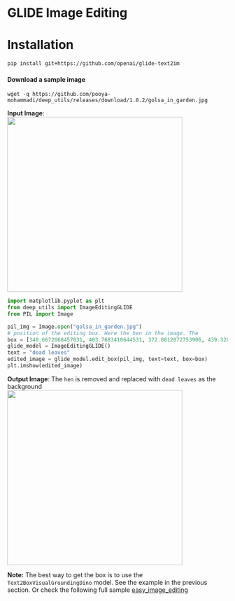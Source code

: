 # GLIDE Image Editing


# Installation

```bash
pip install git+https://github.com/openai/glide-text2im
```

#### Download a sample image

```commandline
wget -q https://github.com/pooya-mohammadi/deep_utils/releases/download/1.0.2/golsa_in_garden.jpg
```

**Input Image**:<br/>
<img src="https://github.com/pooya-mohammadi/deep_utils/releases/download/1.0.2/golsa_in_garden.jpg" width="400">

```python
import matplotlib.pyplot as plt
from deep_utils import ImageEditingGLIDE
from PIL import Image

pil_img = Image.open("golsa_in_garden.jpg")
# position of the editing box. Here the hen in the image. The  
box = [340.6672668457031, 403.7683410644531, 372.0812072753906, 439.3288879394531]
glide_model = ImageEditingGLIDE()
text = "dead leaves"
edited_image = glide_model.edit_box(pil_img, text=text, box=box)
plt.imshow(edited_image)
```

**Output Image**: The `hen` is removed and replaced with `dead leaves` as the background<br/>
<img src="https://github.com/pooya-mohammadi/deep_utils/releases/download/1.0.2/glide_output.jpg" width="400">

**Note:** The best way to get the box is to use the `Text2BoxVisualGroundingDino` model. See the example in the previous
section. Or check the following full sample [easy_image_editing](https://github.com/pooya-mohammadi/easy_image_editing)